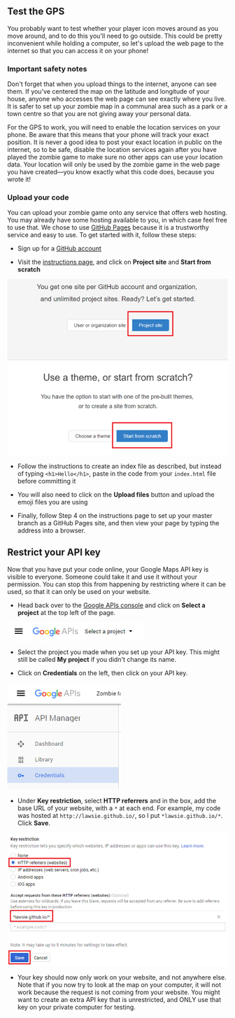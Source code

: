 ## Test the GPS

You probably want to test whether your player icon moves around as you move around, and to do this you'll need to go outside. This could be pretty inconvenient while holding a computer, so let's upload the web page to the internet so that you can access it on your phone!

### Important safety notes
Don't forget that when you upload things to the internet, anyone can see them. If you've centered the map on the latitude and longitude of your house, anyone who accesses the web page can see exactly where you live. It is safer to set up your zombie map in a communal area such as a park or a town centre so that you are not giving away your personal data.

For the GPS to work, you will need to enable the location services on your phone. Be aware that this means that your phone will track your exact position. It is never a good idea to post your exact location in public on the internet, so to be safe, disable the location services again after you have played the zombie game to make sure no other apps can use your location data. Your location will only be used by the zombie game in the web page you have created—you know exactly what this code does, because you wrote it!

### Upload your code
You can upload your zombie game onto any service that offers web hosting. You may already have some hosting available to you, in which case feel free to use that. We chose to use [GitHub Pages](https://pages.github.com/) because it is a trustworthy service and easy to use. To get started with it, follow these steps:

+ Sign up for a [GitHub account](https://github.com/join)

+ Visit the [instructions page](https://pages.github.com/), and click on **Project site** and **Start from scratch**

![Github pages](images/github-pages.png)

+ Follow the instructions to create an index file as described, but instead of typing `<h1>Hello</h1>`, paste in the code from your `index.html` file before committing it

+ You will also need to click on the **Upload files** button and upload the emoji files you are using

+ Finally, follow Step 4 on the instructions page to set up your master branch as a GitHub Pages site, and then view your page by typing the address into a browser.

## Restrict your API key
Now that you have put your code online, your Google Maps API key is visible to everyone. Someone could take it and use it without your permission. You can stop this from happening by restricting where it can be used, so that it can only be used on your website.

+ Head back over to the [Google APIs console](https://console.developers.google.com/flows/enableapi?apiid=picker&credential=client_key) and click on **Select a project** at the top left of the page.

![Select a project](images/select-a-project.png)

+ Select the project you made when you set up your API key. This might still be called **My project** if you didn't change its name.

+ Click on **Credentials** on the left, then click on your API key.

![Select a project](images/credentials.png)

+ Under **Key restriction**, select **HTTP referrers** and in the box, add the base URL of your website, with a `*` at each end. For example, my code was hosted at `http://lawsie.github.io/`, so I put `*lawsie.github.io/*`. Click **Save**.

![Key restriction](images/key-restriction.png)

+ Your key should now only work on your website, and not anywhere else. Note that if you now try to look at the map on your computer, it will not work because the request is not coming from your website. You might want to create an extra API key that is unrestricted, and ONLY use that key on your private computer for testing.
